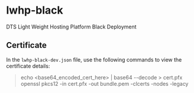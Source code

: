 # lwhp-black
DTS Light Weight Hosting Platform Black Deployment

## Certificate
In the `lwhp-black-dev.json` file, use the following commands to view the certificate details:
> echo <base64_encoded_cert_here> | base64 --decode > cert.pfx
> openssl pkcs12 -in cert.pfx -out bundle.pem -clcerts -nodes -legacy
